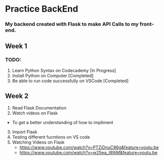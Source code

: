 # Practice BackEnd
### My backend created with Flask to make API Calls to my front-end. 

## Week 1

### TODO:
1. Learn Python Syntax on Codecademy [In Progress]
2. Install Python on Computer [Completed]
3. Be able to run code successfully on VSCode [Completed]

## Week 2
1. Read Flask Documentation
2. Watch videos on Flask
 - To get a better understanding of how to impliment
3. Import Flask
4. Testing different fucntions on VS code
5. Watching Videos on Flask
    - https://www.youtube.com/watch?v=PTZiDnuC86g&feature=youtu.be
    - https://www.youtube.com/watch?v=w25ea_I89iM&feature=youtu.be